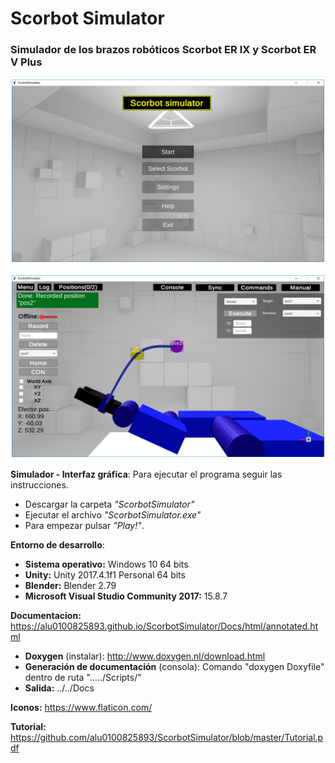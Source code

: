 # **Scorbot Simulator**
### Simulador de los brazos robóticos Scorbot ER IX y Scorbot ER V 	Plus

<p align="center">
<img style="padding: 2px;" src="Docs/images/2.png" alt="Image 1"
	title="A cute kitten" width="500"/>
</p>
<p align="center">
<img style="padding: 2px;" src="Docs/images/19.png" alt="Image 2  "
	title="A cute kitten" width="500"/>
</p>

**Simulador - Interfaz gráfica**: Para ejecutar el programa seguir las instrucciones.
* Descargar la carpeta _"ScorbotSimulator"_
* Ejecutar el archivo _"ScorbotSimulator.exe"_
*  Para empezar pulsar _"Play!"_.

**Entorno de desarrollo**:
* **Sistema operativo:** Windows 10 64 bits
* **Unity:** Unity 2017.4.1f1 Personal 64 bits
* **Blender:** Blender 2.79
* **Microsoft Visual Studio Community 2017:** 15.8.7

**Documentacion:** https://alu0100825893.github.io/ScorbotSimulator/Docs/html/annotated.html
*	**Doxygen** (instalar): http://www.doxygen.nl/download.html
*	**Generación de documentación** (consola): Comando "doxygen Doxyfile" dentro de ruta "...../Scripts/"
*	**Salida:** ../../Docs

**Iconos:** https://www.flaticon.com/

**Tutorial:** https://github.com/alu0100825893/ScorbotSimulator/blob/master/Tutorial.pdf
